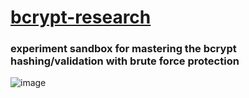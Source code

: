# [bcrypt-research](https://github.com/UniBreakfast/bcrypt-research)

### experiment sandbox for mastering the bcrypt hashing/validation with brute force protection

![image](https://github.com/user-attachments/assets/e60a5675-00de-4436-a0f1-05f45dcfdec7)
